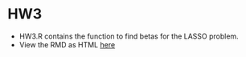 # HW3
* HW3.R contains the function to find betas for the LASSO problem.
* View the RMD as HTML [here](https://htmlpreview.github.io/?https://github.com/billy-yuan/Stochastic-Control-and-Optimization/blob/master/Group%20HW3/HW3.html)